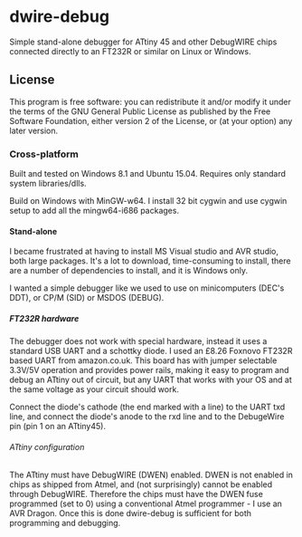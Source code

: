 # dwire-debug

Simple stand-alone debugger for ATtiny 45 and other DebugWIRE chips connected
directly to an FT232R or similar on Linux or Windows.

## License

This program is free software: you can redistribute it and/or modify it under
the terms of the GNU General Public License as published by the Free Software
Foundation, either version 2 of the License, or (at your option) any later
version.

### Cross-platform

Built and tested on Windows 8.1 and Ubuntu 15.04. Requires only standard system
libraries/dlls.

Build on Windows with MinGW-w64. I install 32 bit cygwin and use cygwin setup
to add all the mingw64-i686 packages.

#### Stand-alone

I became frustrated at having to install MS Visual studio and AVR studio, both
large packages. It's a lot to download, time-consuming to install, there are a
number of dependencies to install, and it is Windows only.

I wanted a simple debugger like we used to use on minicomputers (DEC's DDT), or
CP/M (SID) or MSDOS (DEBUG).

##### FT232R hardware

The debugger does not work with special hardware, instead it uses a standard USB
UART and a schottky diode. I used an £8.26 Foxnovo FT232R based UART from
amazon.co.uk. This board has with jumper selectable 3.3V/5V operation and
provides power rails, making it easy to program and debug an ATtiny out of
circuit, but any UART that works with your OS and at the same voltage as your
circuit should work.

Connect the diode's cathode (the end marked with a line) to the UART txd line,
and connect the diode's anode to the rxd line and to the DebugeWire pin (pin 1
on an ATtiny45).

###### ATtiny configuration

The ATtiny must have DebugWIRE (DWEN) enabled. DWEN is not enabled in chips
as shipped from Atmel, and (not surprisingly) cannot be enabled through
DebugWIRE. Therefore the chips must have the DWEN fuse programmed (set to 0)
using a conventional Atmel programmer - I use an AVR Dragon. Once this is
done dwire-debug is sufficient for both programming and debugging.

